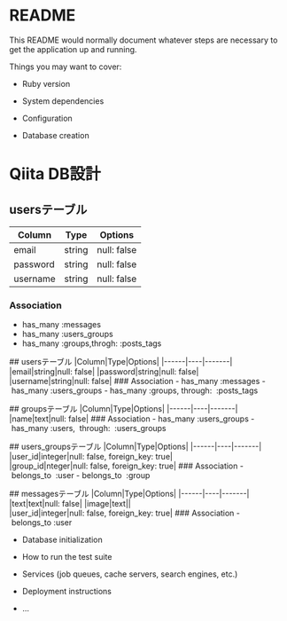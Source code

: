 # README

This README would normally document whatever steps are necessary to get the
application up and running.

Things you may want to cover:

* Ruby version

* System dependencies

* Configuration

* Database creation
# Qiita DB設計
## usersテーブル
|Column|Type|Options|
|------|----|-------|
|email|string|null: false|
|password|string|null: false|
|username|string|null: false|
### Association
- has_many :messages
- has_many :users_groups
- has_many :groups,throgh:  :posts_tags

## usersテーブル
|Column|Type|Options|
|------|----|-------|
|email|string|null: false|
|password|string|null: false|
|username|string|null: false|
### Association
- has_many :messages
- has_many :users_groups
- has_many :groups, through:  :posts_tags

## groupsテーブル
|Column|Type|Options|
|------|----|-------|
|name|text|null: false|
### Association
- has_many :users_groups
- has_many :users,  through:  :users_groups

## users_groupsテーブル
|Column|Type|Options|
|------|----|-------|
|user_id|integer|null: false, foreign_key: true|
|group_id|nteger|null: false, foreign_key: true|
### Association
- belongs_to  :user
- belongs_to  :group

## messagesテーブル
|Column|Type|Options|
|------|----|-------|
|text|text|null: false|
|image|text||
|user_id|integer|null: false, foreign_key: true|
### Association
- belongs_to :user

* Database initialization

* How to run the test suite

* Services (job queues, cache servers, search engines, etc.)

* Deployment instructions

* ...
